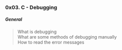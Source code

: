 ### 0x03. C - Debugging   

##### General    

> What is debugging   
> What are some methods of debugging manually   
> How to read the error messages   
